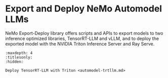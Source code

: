 # Export and Deploy NeMo Automodel LLMs

NeMo Export-Deploy library offers scripts and APIs to export models to two inference optimized libraries, TensorRT-LLM and vLLM, and to deploy the exported model with the NVIDIA Triton Inference Server and Ray Serve. 

```{toctree}
:maxdepth: 4
:titlesonly:
:hidden:

Deploy TensorRT-LLM with Triton <automodel-trtllm.md>
```